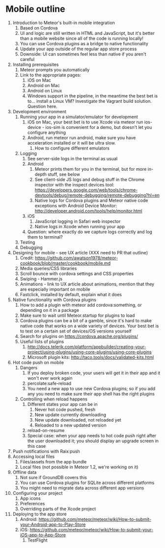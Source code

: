 # Mobile outline

1. Introduction to Meteor's built-in mobile integration
    1. Based on Cordova
    2. UI and logic are still written in HTML and JavaScript, but it's better than a mobile website since all of the code is running locally!
    3. You can use Cordova plugins as a bridge to native functionality
    4. Update your app outside of the regular app store process
    5. Downside: UI can sometimes feel less than native if you aren't careful
2. Installing prerequisites
    1. Meteor prompts you automatically
    2. Link to the appropriate pages:
        1. iOS on Mac
        2. Android on Mac
        3. Android on Linux
        4. Windows support in the pipeline, in the meantime the best bet is to... install a Linux VM? Investigate the Vagrant build solution. Question here.
3. Development environment
    1. Running your app in a simulator/emulator for development
        1. iOS on Mac, your best bet is to use Xcode via meteor run ios-device - ios-sim is convenient for a demo, but doesn't let you configure anything
        2. Android, run meteor run android, make sure you have acceleration installed or it will be ultra slow.
            1. How to configure different emulators
    2. Logging
        1. See server-side logs in the terminal as usual
        2. Android
            1. Meteor prints them for you in the terminal, but for more in-depth stuff, see below
            2. See client-side JS logs and debug stuff in the Chrome inspector with the inspect devices tool: https://developers.google.com/web/tools/chrome-devtools/debug/remote-debugging/remote-debugging?hl=en
            3. Native logs for Cordova plugins and Meteor native code exceptions with Android Device Monitor: http://developer.android.com/tools/help/monitor.html
        3. iOS
            1. JavaScript logging in Safari web inspector
            2. Native logs in Xcode when running your app
        4. Question: where exactly do we capture logs correctly and log them to terminal?
    3. Testing
    4. Debugging
4. Designing for mobile - see UX article (XXX need to PR that outline)
    1. Credit: https://github.com/awatson1978/meteor-cookbook/blob/master/cookbook/mobile.md
    2. Media queries/CSS libraries
    3. Scroll bounce with cordova settings and CSS properties
    4. Swiping - Hammer.js
    5. Animations - link to UX article about animations, mention that they are especially important on mobile
    6. Fastclick, installed by default, explain what it does
5. Native functionality with Cordova plugins
    1. How to add a plugin with meteor add cordova:something, or depending on it in a package
    2. Make sure to wait until Meteor.startup for plugins to load
    3. Cordova plugins can be a bit of a gamble, since it's hard to make native code that works on a wide variety of devices. Your best bet is to test on a certain set of devices/OS versions yourself
    4. Search for plugins on https://cordova.apache.org/plugins/
    5. Useful lists of plugins
        1. http://docs.telerik.com/platform/appbuilder/creating-your-project/using-plugins/using-core-plugins/using-core-plugins
        2. Microsoft plugin kits: http://taco.tools/docs/validated-kits.html
6. Hot code push on mobile
    1. Dangers
        1. If you deploy broken code, your users will get it in their app and it won't ever work again
        2. percolate:safe-reload
        3. You need a new app to use new Cordova plugins; so if you add any you need to make sure their app shell has the right plugins
    2. Controlling when reload happens
        1. Different states your app can be in
            1. Never hot code pushed, fresh
            2. New update currently downloading
            3. New update downloaded, not reloaded yet
            4. Reloaded to a new updated version
        2. reload-on-resume
        3. Special case: when your app needs to hot code push right after the user downloaded it; you should display an upgrade screen in this case
7. Push notifications with Raix:push
8. Accessing local files
    1. Files/assets from the app bundle
    2. Local files (not possible in Meteor 1.2, we're working on it)
9. Offline data
    1. Not sure if GroundDB covers this
    2. You can use Cordova plugins for SQLite across different platforms
    3. You might need to migrate data across different app versions
10. Configuring your project
    1. App icons
    2. Preferences
    3. Overriding parts of the Xcode project
11. Deploying to the app store
    1. Android: https://github.com/meteor/meteor/wiki/How-to-submit-your-Android-app-to-Play-Store
    2. iOS: https://github.com/meteor/meteor/wiki/How-to-submit-your-iOS-app-to-App-Store
        1. TestFlight

